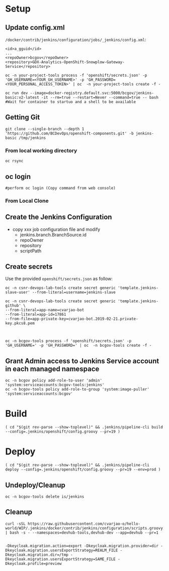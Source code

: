 # Setup

## Update config.xml

`/docker/contrib/jenkins/configuration/jobs/_jenkins/config.xml`:

```
<id>a_gguid</id>
...
<repoOwner>bcgov</repoOwner>
<repository>GDX-Analytics-OpenShift-Snowplow-Gateway-Service</repository>
```

```
oc -n your-project-tools process -f 'openshift/secrets.json' -p 'GH_USERNAME=<YOUR_GH_USERNAME>' -p 'GH_PASSWORD=<YOUR_PERSONAL_ACCESS_TOKEN>' | oc  -n your-project-tools create -f -

oc run dev --image=docker-registry.default.svc:5000/bcgov/jenkins-basic:v2-latest -it --rm=true --restart=Never --command=true -- bash
#Wait for container to startuo and a shell to be available

```
## Getting Git
```
git clone --single-branch --depth 1 'https://github.com/BCDevOps/openshift-components.git' -b jenkins-basic /tmp/jenkins
```
### From local working directory
```
oc rsync 
```

## oc login
```
#perform oc login (Copy command from web console)
```

### From Local Clone

## Create the Jenkins Configuration
- copy xxx job configuration file and modify
  - jenkins.branch.BranchSource.id
  - repoOwner
  - repository
  - scriptPath


## Create secrets
Use the provided `openshift/secrets.json` as follow:
```
oc -n csnr-devops-lab-tools create secret generic 'template.jenkins-slave-user' --from-literal=username=jenkins-slave

oc -n csnr-devops-lab-tools create secret generic 'template.jenkins-github' \
--from-literal=app-name=cvarjao-bot
--from-literal=app-id=17861
--from-file=app-private-key=cvarjao-bot.2019-02-21.private-key.pkcs8.pem



oc -n bcgov-tools process -f 'openshift/secrets.json' -p 'GH_USERNAME=' -p 'GH_PASSWORD=' | oc  -n bcgov-tools create -f -
```

## Grant Admin access to Jenkins Service account in each managed namespace
```
oc -n bcgov policy add-role-to-user 'admin' 'system:serviceaccounts:bcgov-tools:jenkins'
oc -n bcgov-tools policy add-role-to-group 'system:image-puller' 'system:serviceaccounts:bcgov'
```

# Build
```
( cd "$(git rev-parse --show-toplevel)" && .jenkins/pipeline-cli build --config=.jenkins/openshift/config.groovy --pr=19 )
```

# Deploy
```
( cd "$(git rev-parse --show-toplevel)" && .jenkins/pipeline-cli deploy --config=.jenkins/openshift/config.groovy --pr=19 --env=prod )
```
## Undeploy/Cleanup
```
oc -n bcgov-tools delete is/jenkins
```

## Cleanup
```
curl -sSL https://raw.githubusercontent.com/cvarjao-o/hello-world/WIP/.jenkins/docker/contrib/jenkins/configuration/scripts.groovy.d/clean.sh | bash -s - --namespaces=devhub-tools,devhub-dev --app=devhub --pr=1


-Dkeycloak.migration.action=export -Dkeycloak.migration.provider=dir -Dkeycloak.migration.usersExportStrategy=REALM_FILE -Dkeycloak.migration.dir=/tmp -Dkeycloak.migration.usersExportStrategy=SAME_FILE -Dkeycloak.profile=preview
```